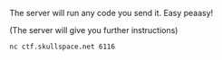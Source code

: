 The server will run any code you send it. Easy peaasy!

(The server will give you further instructions)

`nc ctf.skullspace.net 6116`
